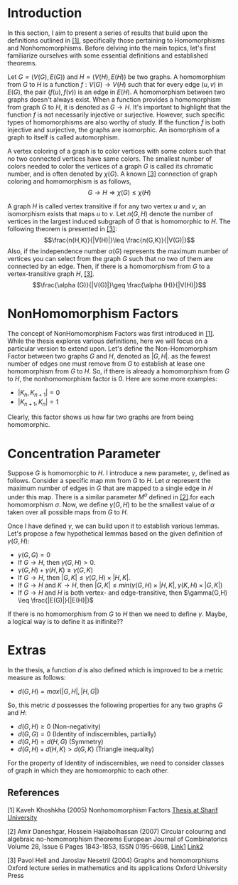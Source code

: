 # Introduction
In this section, I aim to present a series of results that build upon the definitions outlined in [[1]](#1), specifically those pertaining to Homomorphisms and Nonhomomorphisms. Before delving into the main topics, let's first familiarize ourselves with some essential definitions and established theorems.

Let $G=(V(G),E(G))$ and $H=(V(H),E(H))$ be two graphs. A homomorphism from $G$ to $H$ is a function $f:V(G)→V(H)$ such that for every edge $(u,v)$ in $E(G)$, the pair $(f(u),f(v))$ is an edge in $E(H)$. A homomorphism between two graphs doesn't always exist. When a function provides a homomorphism from graph $G$ to $H$, it is denoted as $G\rightarrow H$. It's important to highlight that the function $f$ is not necessarily injective or surjective. However, such specific types of homomorphisms are also worthy of study. If the function $f$ is both injective and surjective, the graphs are isomorphic. An isomorphism of a graph to itself is called automorphism. 

A vertex coloring of a graph is to color vertices with some colors such that no two connected vertices have same colors. The smallest number of colors needed to color the vertices of a graph $G$ is called its chromatic number, and is often denoted by $\chi (G)$. A known [[3]](#3) connection of graph coloring and homomorphism is as follows,
$$G\rightarrow H \Rightarrow \chi (G)\leq\chi (H)$$

A graph $H$ is called vertex transitive if for any two vertex $u$ and $v$, an isomorphism exists that maps $u$ to $v$. Let $n(G,H)$ denote the number of vertices in the largest induced subgraph of $G$ that is homomorphic to $H$. The following theorem is presented in [[3]](#3):
$$\frac{n(H,K)}{|V(H)|}\leq \frac{n(G,K)}{|V(G)|}$$
Also, if the independence number $\alpha(G)$ represents the maximum number of vertices you can select from the graph $G$ such that no two of them are connected by an edge. Then, if there is a homomorphism from $G$ to a vertex-transitive graph $H$,  [[3]](#3).
$$\frac{\alpha (G)}{|V(G)|}\geq \frac{\alpha (H)}{|V(H)|}$$

# NonHomomorphism Factors
The concept of NonHomomorphism Factors was first introduced in [[1]](#1). While the thesis explores various definitions, here we will focus on a particular version to extend upon. Let's define the Non-Homomorphism Factor between two graphs $G$ and $H$,  denoted as $|G,H|$. as the fewest number of edges one must remove from $G$ to establish at lease one homomorphism from $G$ to $H$. So, if there is already a homomorphism from $G$ to $H$, the nonhomomorphism factor is $0$. Here are some more examples:
- $|K_n,K_{n+1}|=0$
- $|K_{n+1},K_n|=1$

Clearly, this factor shows us how far two graphs are from being homomorphic.

# Concentration Parameter
Suppose $G$ is homomorphic to $H$. I introduce a new parameter, $\gamma$, defined as follows. Consider a specific map mm from $G$ to $H$. Let $\alpha$ represent the maximum number of edges in $G$ that are mapped to a single edge in $H$ under this map. There is a similar parameter $M^{\sigma}$ defined in [[2]](#2).for each homomorphism $\sigma$. Now, we define $\gamma(G,H)$ to be the smallest value of $\alpha$ taken over all possible maps from $G$ to $H$.

Once I have defined $\gamma$, we can build upon it to establish various lemmas. Let's propose a few hypothetical lemmas based on the given definition of $\gamma(G, H)$:
- $\gamma(G,G)=0$
- If $G\rightarrow H$, then $\gamma(G,H) > 0$.
- $\gamma(G, H) + \gamma(H,K) \geq \gamma(G,K)$
- If $G\rightarrow H$, then $|G,K| \leq \gamma (G,H)\times|H,K|$.
- If $G\rightarrow H$ and $K\rightarrow H$, then $|G,K| \leq min(\gamma (G,H)\times|H,K|, \gamma (K,H)\times|G,K|)$
- If $G\rightarrow H$ and $H$ is both vertex- and edge-transitive, then $\gamma(G,H) \leq \frac{|E(G)|}{|E(H)|}$

If there is no homomorphism from $G$ to $H$ then we need to define $\gamma$. Maybe, a logical way is to define it as inifinite??

# Extras
In the thesis, a function $d$ is also defined which is improved to be a metric measure as follows:
- $d(G,H) = max(|G,H|,|H,G|)$

So, this metric $d$ possesses the following properties for any two graphs $G$ and $H$:
- $d(G,H) \geq 0$ (Non-negativity)
- $d(G,G) = 0$  (Identity of indiscernibles, partially)
- $d(G,H) = d(H,G)$  (Symmetry)
- $d(G,H) + d(H,K) > d(G,K)$  (Triangle inequality)

For the property of Identity of indiscernibles, we need to consider classes of graph in which they are homomorphic to each other. 


## References
<a id="1">[1]</a> 
Kaveh Khoshkha (2005)
Nonhomomorphism Factors
[Thesis at Sharif University](http://library.sharif.ir/parvan/resource/286721/%D9%85%D8%B9%DB%8C%D8%A7%D8%B1%D9%87%D8%A7%DB%8C%DB%8C-%D8%A7%D8%B2-%D8%B9%D8%AF%D9%85-%D9%88%D8%AC%D9%88%D8%AF-%D9%87%D9%85-%D8%B1%DB%8C%D8%AE%D8%AA%DB%8C-%D8%AF%D8%B1-%DA%AF%D8%B1%D8%A7%D9%81-%D9%87%D8%A7/&from=search&&query=%D9%87%D9%85%20%D8%B1%DB%8C%D8%AE%D8%AA%DB%8C%20homomorphism&field=subjectkeyword&count=20&execute=true#!resource)

<a id="2">[2]</a> 
Amir Daneshgar, Hossein Hajiabolhassan (2007)
Circular colouring and algebraic no-homomorphism theorems
European Journal of Combinatorics
Volume 28, Issue 6
Pages 1843-1853,
ISSN 0195-6698,
[Link1](https://doi.org/10.1016/j.ejc.2006.04.010)
[Link2](https://www.sciencedirect.com/science/article/pii/S0195669806000898)

<a id="3">[3]</a> 
Pavol Hell and Jaroslav Nesetril (2004)
Graphs and homomorphisms
Oxford lecture series in mathematics and its applications
Oxford University Press

